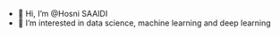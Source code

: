- 👋 Hi, I’m @Hosni SAAIDI
- 👀 I’m interested in data science, machine learning and deep learning


<!---
HosniSAAIDI/HosniSAAIDI is a ✨ special ✨ repository because its `README.md` (this file) appears on your GitHub profile.
You can click the Preview link to take a look at your changes.
--->
